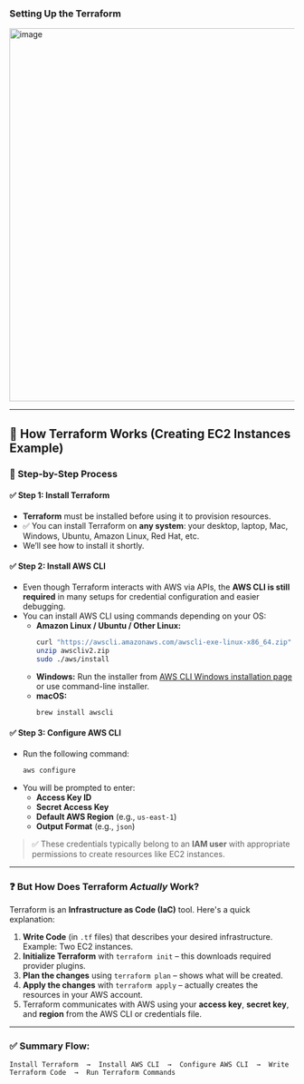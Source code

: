 ### Setting Up the Terraform 

<img width="658" alt="image" src="https://github.com/user-attachments/assets/0842dfc4-b57c-455d-ba75-b76badf2f364" />

---

## 🚀 How Terraform Works (Creating EC2 Instances Example)

### 🔧 Step-by-Step Process

#### ✅ **Step 1: Install Terraform**
- **Terraform** must be installed before using it to provision resources.
- ✅ You can install Terraform on **any system**: your desktop, laptop, Mac, Windows, Ubuntu, Amazon Linux, Red Hat, etc.
- We’ll see how to install it shortly.

#### ✅ **Step 2: Install AWS CLI**
- Even though Terraform interacts with AWS via APIs, the **AWS CLI is still required** in many setups for credential configuration and easier debugging.
- You can install AWS CLI using commands depending on your OS:
  - **Amazon Linux / Ubuntu / Other Linux:**
    ```bash
    curl "https://awscli.amazonaws.com/awscli-exe-linux-x86_64.zip" -o "awscliv2.zip"
    unzip awscliv2.zip
    sudo ./aws/install
    ```
  - **Windows:**
    Run the installer from [AWS CLI Windows installation page](https://docs.aws.amazon.com/cli/latest/userguide/install-cliv2-windows.html) or use command-line installer.
  - **macOS:**
    ```bash
    brew install awscli
    ```

#### ✅ **Step 3: Configure AWS CLI**
- Run the following command:
  ```bash
  aws configure
  ```
- You will be prompted to enter:
  - **Access Key ID**
  - **Secret Access Key**
  - **Default AWS Region** (e.g., `us-east-1`)
  - **Output Format** (e.g., `json`)

> ✅ These credentials typically belong to an **IAM user** with appropriate permissions to create resources like EC2 instances.

---

### ❓ But How Does Terraform *Actually* Work?

Terraform is an **Infrastructure as Code (IaC)** tool. Here's a quick explanation:

1. **Write Code** (in `.tf` files) that describes your desired infrastructure. Example: Two EC2 instances.
2. **Initialize Terraform** with `terraform init` – this downloads required provider plugins.
3. **Plan the changes** using `terraform plan` – shows what will be created.
4. **Apply the changes** with `terraform apply` – actually creates the resources in your AWS account.
5. Terraform communicates with AWS using your **access key**, **secret key**, and **region** from the AWS CLI or credentials file.

---

### ✅ Summary Flow:
```
Install Terraform  →  Install AWS CLI  →  Configure AWS CLI  →  Write Terraform Code  →  Run Terraform Commands
```
